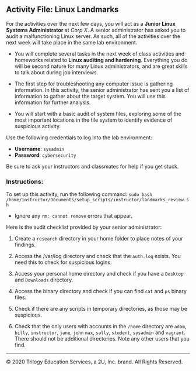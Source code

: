 ## Activity File: Linux Landmarks

For the activities over the next few days, you will act as a **Junior Linux Systems Administrator** at _Corp X_. A senior administrator has asked you to audit a malfunctioning Linux server. As such, all of the activities over the next week will take place in the same lab environment.

- You will complete several tasks in the next week of class activities and homeworks related to **Linux auditing and hardening**. Everything you do will be second nature for many Linux administrators, and are great skills to talk about during job interviews.

- The first step for troubleshooting any computer issue is gathering information. In this activity, the senior administrator has sent you a list of information to gather about the target system. You will use this information for further analysis.

- You will start with a basic audit of system files, exploring some of the most important locations in the file system to identify evidence of suspicious activity.

Use the following credentials to log into the lab environment:

- **Username**: `sysadmin`
- **Password**: `cybersecurity`

Be sure to ask your instructors and classmates for help if you get stuck.

### Instructions:

To set up this activity, run the following command: `sudo bash /home/instructor/Documents/setup_scripts/instructor/landmarks_review.sh`
    
- Ignore any `rm: cannot remove` errors that appear.

Here is the audit checklist provided by your senior administrator:

1. Create a `research` directory in your home folder to place notes of your findings.

2. Access the /var/log directory and check that the `auth.log` exists. You need this to check for suspicious logins.

3. Access your personal home directory and check if you have a `Desktop` and `Downloads` directory.

4. Access the binary directory and check if you can find `cat` and `ps` binary files.

5. Check if there are any scripts in temporary directories, as those may be suspicious.

6. Check that the only users with accounts in the `/home` directory are `adam`, `billy`, `instructor`, `jane`, `john` `max`, `sally`, `student`, `sysadmin` and `vagrant`. There should not be additional directories. Note any other users that you find.

-------

© 2020 Trilogy Education Services, a 2U, Inc. brand. All Rights Reserved.

